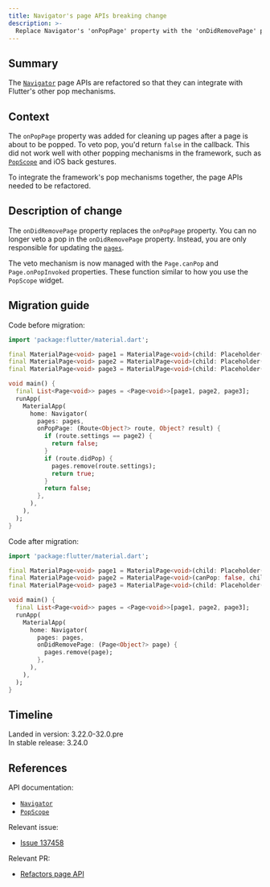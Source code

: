 ```yaml
---
title: Navigator's page APIs breaking change
description: >-
  Replace Navigator's 'onPopPage' property with the 'onDidRemovePage' property.
---
```


## Summary

The [`Navigator`][] page APIs are refactored so that
they can integrate with Flutter's other pop mechanisms.

## Context

The `onPopPage` property was added for cleaning up pages after
a page is about to be popped.
To veto pop, you'd return `false` in the callback.
This did not work well with other popping mechanisms in the framework,
such as [`PopScope`][] and iOS back gestures.

To integrate the framework's pop mechanisms together,
the page APIs needed to be refactored.

## Description of change

The `onDidRemovePage` property replaces the `onPopPage` property.
You can no longer veto a pop in the `onDidRemovePage` property.
Instead, you are only responsible for updating the [`pages`][].

The veto mechanism is now managed with the
`Page.canPop` and `Page.onPopInvoked` properties.
These function similar to how you use the `PopScope` widget.

[`pages`]: {{site.api}}/flutter/widgets/Navigator/pages.html

## Migration guide

Code before migration:

```dart
import 'package:flutter/material.dart';

final MaterialPage<void> page1 = MaterialPage<void>(child: Placeholder());
final MaterialPage<void> page2 = MaterialPage<void>(child: Placeholder());
final MaterialPage<void> page3 = MaterialPage<void>(child: Placeholder());

void main() {
  final List<Page<void>> pages = <Page<void>>[page1, page2, page3];
  runApp(
    MaterialApp(
      home: Navigator(
        pages: pages,
        onPopPage: (Route<Object?> route, Object? result) {
          if (route.settings == page2) {
            return false;
          }
          if (route.didPop) {
            pages.remove(route.settings);
            return true;
          }
          return false;
        },
      ),
    ),
  );
}
```

Code after migration:

```dart
import 'package:flutter/material.dart';

final MaterialPage<void> page1 = MaterialPage<void>(child: Placeholder());
final MaterialPage<void> page2 = MaterialPage<void>(canPop: false, child: Placeholder());
final MaterialPage<void> page3 = MaterialPage<void>(child: Placeholder());

void main() {
  final List<Page<void>> pages = <Page<void>>[page1, page2, page3];
  runApp(
    MaterialApp(
      home: Navigator(
        pages: pages,
        onDidRemovePage: (Page<Object?> page) {
          pages.remove(page);
        },
      ),
    ),
  );
}
```

## Timeline

Landed in version: 3.22.0-32.0.pre<br>
In stable release: 3.24.0

## References

API documentation:

* [`Navigator`][]
* [`PopScope`][]

Relevant issue:

* [Issue 137458][]

Relevant PR:

* [Refactors page API][]

[Refactors page API]: {{site.repo.flutter}}/pull/137792
[`Navigator`]: {{site.api}}/flutter/widgets/Navigator-class.html
[`PopScope`]: {{site.api}}/flutter/widgets/PopScope-class.html
[Issue 137458]: {{site.repo.flutter}}/issues/137458
